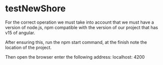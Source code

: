 # testNewShore

For the correct operation we must take into account that we must have a version of node.js, npm compatible with the version of
our project that has v15 of angular.

After ensuring this, run the npm start command, at the finish note the location of the project.

Then open the browser enter the following address: localhost: 4200
